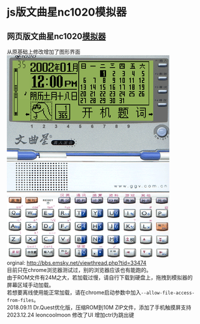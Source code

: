 # js版文曲星nc1020模拟器
## 网页版文曲星nc1020[模拟器](https://leoncoolmoon.github.io/jswqx/) <br>

从原基础上修改增加了图形界面<br>
![screenshot](./nc1020.png)<br>
orginal: http://bbs.emsky.net/viewthread.php?tid=33474<br>
目前只在chrome浏览器测试过，别的浏览器应该也有能跑的。<br>
由于ROM文件有24M之大，若加载过慢，请自行下载到硬盘上，拖拽到模拟器的屏幕区域手动加载。<br>
若想要离线使用能正常加载，请在chrome启动参数中加入`--allow-file-access-from-files`。<br>
2018.09.11 Dr.Quest优化版，压缩ROM到10M ZIP文件，添加了手机触摸屏支持<br>
2023.12.24 leoncoolmoon 修改了UI 增加ctrl为跳出键<br>
